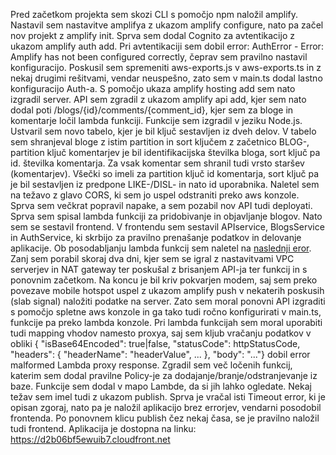 
Pred začetkom projekta sem skozi CLI s pomočjo npm naložil amplify. Nastavil sem nastavitve amplifya z ukazom amplify configure, nato pa začel nov projekt z amplify init. Sprva sem dodal Cognito za avtentikacijo z ukazom amplify auth add. Pri avtentikaciji sem dobil error: AuthError - Error: Amplify has not been configured correctly, čeprav sem pravilno nastavil konfiguracijo. Poskusil sem spremeniti aws-exports.js v aws-exports.ts in z nekaj drugimi rešitvami, vendar neuspešno, zato sem v main.ts dodal lastno konfiguracijo Auth-a. S pomočjo ukaza amplify hosting add sem nato izgradil server. API sem zgradil z ukazom amplify api add, kjer sem nato dodal poti /blogs/{id}/comments/{comment_id}, kjer sem za bloge in komentarje ločil lambda funkciji. Funkcije sem izgradil v jeziku Node.js. Ustvaril sem novo tabelo, kjer je bil ključ sestavljen iz dveh delov. V tabelo sem shranjeval bloge z istim partition in sort ključem z začetnico BLOG-, partition ključ komentarjev je bil identifikacijska številka bloga, sort ključ pa id. številka komentarja. Za vsak komentar sem shranil tudi vrsto staršev (komentarjev). Všečki so imeli za partition ključ id komentarja, sort ključ pa je bil sestavljen iz predpone LIKE-/DISL- in nato id uporabnika. Naletel sem na težavo z glavo CORS, ki sem jo uspel odstraniti preko aws konzole. Sprva sem večkrat popravil napake, a sem pozabil nov API tudi deployati. Sprva sem spisal lambda funkciji za pridobivanje in objavljanje blogov. Nato sem se sestavil frontend. V frontendu sem sestavil APIservice, BlogsService in AuthService, ki skrbijo za pravilno prenašanje podatkov in delovanje aplikacije. Ob posodabljanju lambda funkcij sem naletel na [naslednji eror](./error.JPG). Zanj sem porabil skoraj dva dni, kjer sem se igral z nastavitvami VPC serverjev in NAT gateway ter poskušal z brisanjem API-ja ter funkcij in s ponovnim začetkom. Na koncu je bil kriv pokvarjen modem, saj sem preko povezave mobile hotspot uspel z ukazom amplify push v nekaterih poskusih (slab signal) naložiti podatke na server. Zato sem moral ponovni API izgraditi s pomočjo spletne aws konzole in ga tako tudi ročno konfigurirati v main.ts, funkcije pa preko lambda konzole. Pri lambda funkcijah sem moral uporabiti tudi mapping vhodov namesto proxya, saj sem kljub vračanju podatkov v obliki { "isBase64Encoded": true|false, "statusCode": httpStatusCode, "headers": { "headerName": "headerValue", ... }, "body": "..."} dobil error malformed Lambda proxy response. Zgradil sem več ločenih funkcij, katerim sem dodal pravilne Policy-je za dodajanje/branje/odstranjevanje iz baze. Funkcije sem dodal v mapo Lambde, da si jih lahko ogledate. Nekaj težav sem imel tudi z ukazom publish. Sprva je vračal isti Timeout error, ki je opisan zgoraj, nato pa je naložil aplikacijo brez errorjev, vendarni posodobil frontenda. Po ponovnem klicu publish čez nekaj časa, se je pravilno naložil tudi frontend. Aplikacija je dostopna na linku: https://d2b06bf5ewuib7.cloudfront.net

